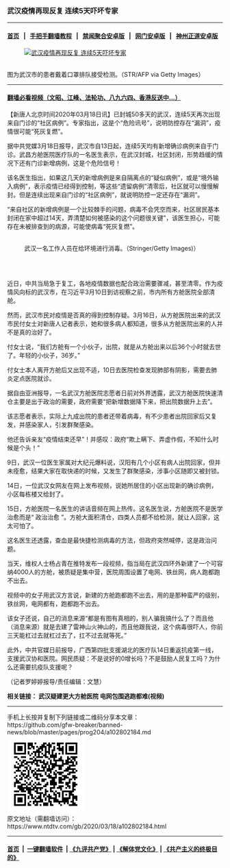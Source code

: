 ### 武汉疫情再现反复 连续5天吓坏专家
------------------------

#### [首页](https://github.com/gfw-breaker/banned-news/blob/master/README.md) &nbsp;&nbsp;|&nbsp;&nbsp; [手把手翻墙教程](https://github.com/gfw-breaker/guides/wiki) &nbsp;&nbsp;|&nbsp;&nbsp; [禁闻聚合安卓版](https://github.com/gfw-breaker/bn-android) &nbsp;&nbsp;|&nbsp;&nbsp; [网门安卓版](https://github.com/oGate2/oGate) &nbsp;&nbsp;|&nbsp;&nbsp; [神州正道安卓版](https://github.com/SzzdOgate/update) 



<div><div class="featured_image">
 <a href="https://i.ntdtv.com/assets/uploads/2020/03/GettyImages-1207083650.jpg" target="_blank">
  <figure>
   <img alt="武汉疫情再现反复 连续5天吓坏专家" src="https://i.ntdtv.com/assets/uploads/2020/03/GettyImages-1207083650-800x450.jpg"/>
  </figure><br/>
 </a>
 <span class="caption">
  图为武汉市的患者戴着口罩排队接受检测。（STR/AFP via Getty Images）
 </span>
</div>
</div><hr/>

#### [翻墙必看视频（文昭、江峰、法轮功、八九六四、香港反送中...）](https://github.com/gfw-breaker/banned-news/blob/master/pages/link3.md)

<div><div class="post_content" itemprop="articleBody">
 <p>
  【新唐人北京时间2020年03月18日讯】已封城50多天的武汉，连续5天再次出现来自门诊的“社区病例”。专家指出，这是个“危险讯号”，说明防控存在“漏洞”，疫情很可能“死灰复燃”。
 </p>
 <p>
  据中共党媒3月18日报导，武汉市自13日起，连续5天均有新增确诊病例来自于门诊。武昌方舱医院医疗队的一名医生表示，在武汉封城，社区封闭，形势趋缓的情况下还有门诊新增病例，这是个危险信号！
 </p>
 <p>
  该名医生指出，如果这几天的新增病例是来自隔离点的“疑似病例”，或是“境外输入病例”，表示疫情已经得到控制，等这些“遗留病例”清零后，社区就可以慢慢解封。但是连续出现来自门诊的“社区病例”，就说明防控一定还存在“漏洞”。
 </p>
 <p>
  “来自社区的新增病例是一个比较棘手的问题，病毒不会凭空而来，社区居民基本封闭在家中超过14天，弄清楚如何被感染的这个问题很关键”，该医生担心，可能存在未被排查到的病源，可能使病毒“死灰复燃”。
 </p>
 <figure class="wp-caption alignnone" id="attachment_102802197" style="width: 600px">
  <img alt="" class="size-medium wp-image-102802197" src="https://i.ntdtv.com/assets/uploads/2020/03/GettyImages-1207502946-600x338.jpg">
   <br/><figcaption class="wp-caption-text">
    武汉一名工作人员在给环境进行消毒。（Stringer/Getty Images)）
   </figcaption><br/>
  </img>
 </figure><br/>
 <p>
  近日，中共当局急于复工，各地疫情数据也配合政治需要骤减，甚至清零。作为疫情风向标的武汉市，在习近平3月10日到访视察之前，市内所有方舱医院全部清舱。
 </p>
 <p>
  然而，武汉市民对疫情是否真的得到控制存疑。3月16日，从方舱医院出来的武汉市民付女士对新唐人记者表示，她和很多病人都知道，很多从方舱医院出来的人并不是真的治好了。
 </p>
 <p>
  付女士说，“我们方舱有一个小伙子，出院，就是从方舱出来以后36个小时就去世了。年轻的小伙子，36岁。”
 </p>
 <p>
  付女士本人离开方舱后又出现不适，10日去医院检查发现肺部有阴影，需要去肺炎定点医院就诊。
 </p>
 <p>
  据自由亚洲报导，一名武汉方舱医院志愿者日前对外界透露，武汉方舱医院快速清仓主要是出于政治的需要，政府需要“把新增数据降下来，把出院数据升上去”。
 </p>
 <p>
  该志愿者表示，实际上九成出院的患者还带着病毒，有不少患者出院回家后又复发，并感染家人，引发群聚感染。
 </p>
 <p>
  他还告诉亲友“疫情结束还早”！并感叹：政府“欺上瞒下、弄虚作假，不知什么时候是个头！”
 </p>
 <p>
  9日，武汉一位医生家属对大纪元爆料说，汉阳有几个小区有病人出院回家，但并未痊愈，结果大家在取快递的时候，又发生了群聚感染，涉事小区随即又被封锁。
 </p>
 <p>
  14日，一位武汉女网友在网上发布视频，说她所居住的小区出现新的确诊病例，小区每栋楼又给封了。
  <div class="video_fit_container">
  </div>
 </p>
 <p>
  15日，方舱医院一名医生的讲话音频在网上热传。这名医生说，方舱医院不是医学治愈而是“
  <ok href="https://www.ntdtv.com/gb/政治治愈.htm">
   政治治愈
  </ok>
  ”。方舱大面积清仓，四类人员都不给检测，就让人回家，这太可怕了。
 </p>
 <p>
  这名医生还透露，查血是最快捷检测病毒的方法，但政府突然喊停，这是政治问题。
  <div class="video_fit_container">
  </div>
 </p>
 <p>
  当天，维权人士杨占青在推特发布一段视频，指当局在武汉四环外新建了一个可容纳4000人的方舱，被质疑是集中营，医院周围设置了电网、铁丝网，病人跑都跑不出去。
 </p>
 <p>
  视频中的女子用武汉方言说，新建的方舱跑都跑不出去，用的是那种蛮严的级别，铁丝网，电网都有，跑都跑不出去。
 </p>
 <p>
  该女子还说，自己的消息来源“都是有图有真相的，别人骗我搞什么了？而且他（消息来源）就是去建了雷神山火神山的，而且他跟我说，这个病毒很吓人，你前三天能杠过去就杠过去了，扛不过去就等死。”
  <div class="video_fit_container">
  </div>
 </p>
 <p>
  此外，中共官媒日前报导，广西第四批支援湖北的医疗队14日重返抗疫第一线，支援武汉协和医院。网民质疑：不是说好的0增长吗？不是鼓励人民复工吗？为什么还需要抗疫队支援呢？
 </p>
 <p>
  （记者罗婷婷报导/责任编辑：文慧）
 </p>
 <p>
  <strong>
   相关链接：
   <ok href="https://www.ntdtv.com/gb/2020/03/16/a102800482.html">
    武汉疑建更大方舱医院 电网包围逃跑都难(视频)
   </ok>
  </strong>
 </p>
 <div class="single_ad">
 </div>
</div>
</div>
<hr/>
手机上长按并复制下列链接或二维码分享本文章：<br/>
https://github.com/gfw-breaker/banned-news/blob/master/pages/prog204/a102802184.md <br/>
<a href='https://github.com/gfw-breaker/banned-news/blob/master/pages/prog204/a102802184.md'><img src='https://github.com/gfw-breaker/banned-news/blob/master/pages/prog204/a102802184.md.png'/></a> <br/>
原文地址（需翻墙访问）：https://www.ntdtv.com/gb/2020/03/18/a102802184.html


------------------------
#### [首页](https://github.com/gfw-breaker/banned-news/blob/master/README.md) &nbsp;|&nbsp; [一键翻墙软件](https://github.com/gfw-breaker/nogfw/blob/master/README.md) &nbsp;| [《九评共产党》](https://github.com/gfw-breaker/9ping.md/blob/master/README.md#九评之一评共产党是什么) | [《解体党文化》](https://github.com/gfw-breaker/jtdwh.md/blob/master/README.md) | [《共产主义的终极目的》](https://github.com/gfw-breaker/gczydzjmd.md/blob/master/README.md)


<img src='http://gfw-breaker.win/banned-news/pages/prog204/a102802184.md' width='0px' height='0px'/>